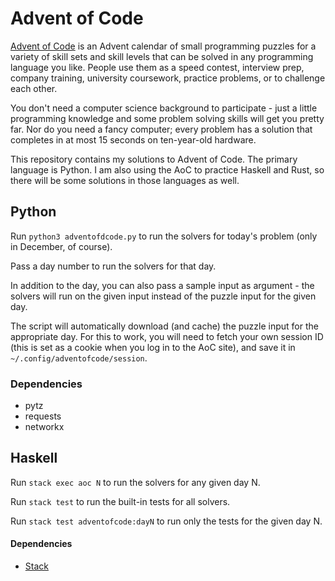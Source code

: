 # Advent of Code

[Advent of Code](https://adventofcode.com) is an Advent calendar of
small programming puzzles for a variety of skill sets and skill levels
that can be solved in any programming language you like. People use
them as a speed contest, interview prep, company training, university
coursework, practice problems, or to challenge each other.

You don't need a computer science background to participate - just a
little programming knowledge and some problem solving skills will get
you pretty far. Nor do you need a fancy computer; every problem has a
solution that completes in at most 15 seconds on ten-year-old
hardware.

This repository contains my solutions to Advent of Code. The primary
language is Python. I am also using the AoC to practice Haskell and
Rust, so there will be some solutions in those languages as well.


## Python

Run `python3 adventofdcode.py` to run the solvers for today's problem
(only in December, of course).

Pass a day number to run the solvers for that day.

In addition to the day, you can also pass a sample input as argument -
the solvers will run on the given input instead of the puzzle input
for the given day.

The script will automatically download (and cache) the puzzle input
for the appropriate day. For this to work, you will need to fetch your
own session ID (this is set as a cookie when you log in to the AoC
site), and save it in `~/.config/adventofcode/session`.

### Dependencies

* pytz
* requests
* networkx

## Haskell

Run `stack exec aoc N` to run the solvers for any given day N.

Run `stack test` to run the built-in tests for all solvers.

Run `stack test adventofcode:dayN` to run only the tests for the given day N.

#### Dependencies

* [Stack](https://www.haskellstack.org/)
